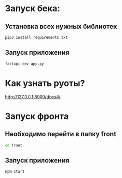 # Запуск бека:

## Установка всех нужных библиотек
```bash
pip3 install requirements.txt
```
## Запуск приложения
```bash
fastapi dev app.py   
```

# Как узнать руоты?
http://127.0.0.1:8000/docs#/

##
# Запуск фронта

## Необходимо перейти в папку front
```bash
cd front
```
## Запуск приложения
```bash
npm start  
```
